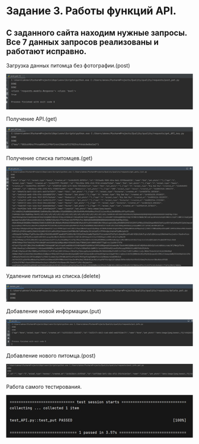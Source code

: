 # Задание 3. Работы функций API.



С заданного сайта находим нужные запросы. Все 7 данных запросов реализованы и работают исправно.
---

Загрузка данных питомца без фотографии.(post)

![](./Examples/post_pet.jpg)

Получение API.(get)

![](./Examples/get_API.jpg)

Получение списка питомцев.(get)

![](./Examples/get_pets.jpg)

Удаление питомца из списка.(delete)

![](./Examples/delete_pet.jpg)

Добавление новой информации.(put)

![](./Examples/put_info.jpg)

Добавление нового питомца.(post)

![](./Examples/post_info.jpg)

Работа самого тестирования.

![](./Examples/test.jpg)
